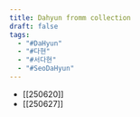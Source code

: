```yaml
---
title: Dahyun fromm collection
draft: false
tags:
  - "#DaHyun"
  - "#다현"
  - "#서다현"
  - "#SeoDaHyun"
---
```

 
- [[250620]]
- [[250627]]